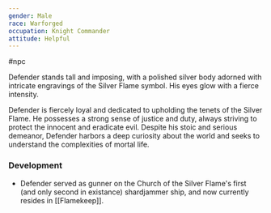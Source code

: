 ```yaml
---
gender: Male
race: Warforged
occupation: Knight Commander
attitude: Helpful
---
```

 #npc 

Defender stands tall and imposing, with a polished silver body adorned with intricate engravings of the Silver Flame symbol. His eyes glow with a fierce intensity.

Defender is fiercely loyal and dedicated to upholding the tenets of the Silver Flame. He possesses a strong sense of justice and duty, always striving to protect the innocent and eradicate evil. Despite his stoic and serious demeanor, Defender harbors a deep curiosity about the world and seeks to understand the complexities of mortal life.

### Development

* Defender served as gunner on the Church of the Silver Flame's first (and only second in existance) shardjammer ship, and now currently resides in [[Flamekeep]].
